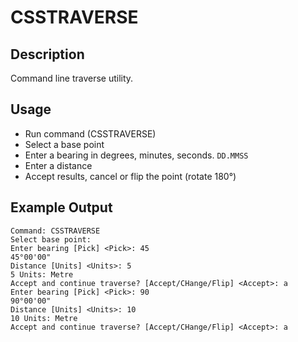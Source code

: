 # CSSTRAVERSE

## Description

Command line traverse utility.

## Usage

* Run command (CSSTRAVERSE)
* Select a base point
* Enter a bearing in degrees, minutes, seconds. `DD.MMSS`
* Enter a distance
* Accept results, cancel or flip the point (rotate 180°)

## Example Output

```
Command: CSSTRAVERSE
Select base point:
Enter bearing [Pick] <Pick>: 45
45°00'00"
Distance [Units] <Units>: 5
5 Units: Metre
Accept and continue traverse? [Accept/CHange/Flip] <Accept>: a
Enter bearing [Pick] <Pick>: 90
90°00'00"
Distance [Units] <Units>: 10
10 Units: Metre
Accept and continue traverse? [Accept/CHange/Flip] <Accept>: a
```
